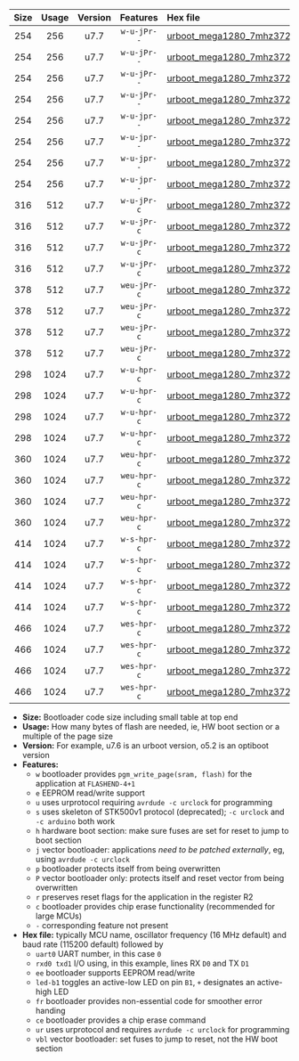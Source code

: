 |Size|Usage|Version|Features|Hex file|
|:-:|:-:|:-:|:-:|:--|
|254|256|u7.7|`w-u-jPr--`|[urboot_mega1280_7mhz3728_38400bps_uart0_rxe0_txe1_led+b7_ur_vbl.hex](https://raw.githubusercontent.com/stefanrueger/urboot.hex/main/boards/mega1280/fcpu_7mhz3728/38400_bps/urboot_mega1280_7mhz3728_38400bps_uart0_rxe0_txe1_led+b7_ur_vbl.hex)|
|254|256|u7.7|`w-u-jPr--`|[urboot_mega1280_7mhz3728_38400bps_uart1_rxd2_txd3_led+b7_ur_vbl.hex](https://raw.githubusercontent.com/stefanrueger/urboot.hex/main/boards/mega1280/fcpu_7mhz3728/38400_bps/urboot_mega1280_7mhz3728_38400bps_uart1_rxd2_txd3_led+b7_ur_vbl.hex)|
|254|256|u7.7|`w-u-jPr--`|[urboot_mega1280_7mhz3728_38400bps_uart2_rxh0_txh1_led+b7_ur_vbl.hex](https://raw.githubusercontent.com/stefanrueger/urboot.hex/main/boards/mega1280/fcpu_7mhz3728/38400_bps/urboot_mega1280_7mhz3728_38400bps_uart2_rxh0_txh1_led+b7_ur_vbl.hex)|
|254|256|u7.7|`w-u-jPr--`|[urboot_mega1280_7mhz3728_38400bps_uart3_rxj0_txj1_led+b7_ur_vbl.hex](https://raw.githubusercontent.com/stefanrueger/urboot.hex/main/boards/mega1280/fcpu_7mhz3728/38400_bps/urboot_mega1280_7mhz3728_38400bps_uart3_rxj0_txj1_led+b7_ur_vbl.hex)|
|254|256|u7.7|`w-u-jpr--`|[urboot_mega1280_7mhz3728_38400bps_uart0_rxe0_txe1_led+b7_fr_ur_vbl.hex](https://raw.githubusercontent.com/stefanrueger/urboot.hex/main/boards/mega1280/fcpu_7mhz3728/38400_bps/urboot_mega1280_7mhz3728_38400bps_uart0_rxe0_txe1_led+b7_fr_ur_vbl.hex)|
|254|256|u7.7|`w-u-jpr--`|[urboot_mega1280_7mhz3728_38400bps_uart1_rxd2_txd3_led+b7_fr_ur_vbl.hex](https://raw.githubusercontent.com/stefanrueger/urboot.hex/main/boards/mega1280/fcpu_7mhz3728/38400_bps/urboot_mega1280_7mhz3728_38400bps_uart1_rxd2_txd3_led+b7_fr_ur_vbl.hex)|
|254|256|u7.7|`w-u-jpr--`|[urboot_mega1280_7mhz3728_38400bps_uart2_rxh0_txh1_led+b7_fr_ur_vbl.hex](https://raw.githubusercontent.com/stefanrueger/urboot.hex/main/boards/mega1280/fcpu_7mhz3728/38400_bps/urboot_mega1280_7mhz3728_38400bps_uart2_rxh0_txh1_led+b7_fr_ur_vbl.hex)|
|254|256|u7.7|`w-u-jpr--`|[urboot_mega1280_7mhz3728_38400bps_uart3_rxj0_txj1_led+b7_fr_ur_vbl.hex](https://raw.githubusercontent.com/stefanrueger/urboot.hex/main/boards/mega1280/fcpu_7mhz3728/38400_bps/urboot_mega1280_7mhz3728_38400bps_uart3_rxj0_txj1_led+b7_fr_ur_vbl.hex)|
|316|512|u7.7|`w-u-jPr-c`|[urboot_mega1280_7mhz3728_38400bps_uart0_rxe0_txe1_led+b7_fr_ce_ur_vbl.hex](https://raw.githubusercontent.com/stefanrueger/urboot.hex/main/boards/mega1280/fcpu_7mhz3728/38400_bps/urboot_mega1280_7mhz3728_38400bps_uart0_rxe0_txe1_led+b7_fr_ce_ur_vbl.hex)|
|316|512|u7.7|`w-u-jPr-c`|[urboot_mega1280_7mhz3728_38400bps_uart1_rxd2_txd3_led+b7_fr_ce_ur_vbl.hex](https://raw.githubusercontent.com/stefanrueger/urboot.hex/main/boards/mega1280/fcpu_7mhz3728/38400_bps/urboot_mega1280_7mhz3728_38400bps_uart1_rxd2_txd3_led+b7_fr_ce_ur_vbl.hex)|
|316|512|u7.7|`w-u-jPr-c`|[urboot_mega1280_7mhz3728_38400bps_uart2_rxh0_txh1_led+b7_fr_ce_ur_vbl.hex](https://raw.githubusercontent.com/stefanrueger/urboot.hex/main/boards/mega1280/fcpu_7mhz3728/38400_bps/urboot_mega1280_7mhz3728_38400bps_uart2_rxh0_txh1_led+b7_fr_ce_ur_vbl.hex)|
|316|512|u7.7|`w-u-jPr-c`|[urboot_mega1280_7mhz3728_38400bps_uart3_rxj0_txj1_led+b7_fr_ce_ur_vbl.hex](https://raw.githubusercontent.com/stefanrueger/urboot.hex/main/boards/mega1280/fcpu_7mhz3728/38400_bps/urboot_mega1280_7mhz3728_38400bps_uart3_rxj0_txj1_led+b7_fr_ce_ur_vbl.hex)|
|378|512|u7.7|`weu-jPr-c`|[urboot_mega1280_7mhz3728_38400bps_uart0_rxe0_txe1_ee_led+b7_fr_ce_ur_vbl.hex](https://raw.githubusercontent.com/stefanrueger/urboot.hex/main/boards/mega1280/fcpu_7mhz3728/38400_bps/urboot_mega1280_7mhz3728_38400bps_uart0_rxe0_txe1_ee_led+b7_fr_ce_ur_vbl.hex)|
|378|512|u7.7|`weu-jPr-c`|[urboot_mega1280_7mhz3728_38400bps_uart1_rxd2_txd3_ee_led+b7_fr_ce_ur_vbl.hex](https://raw.githubusercontent.com/stefanrueger/urboot.hex/main/boards/mega1280/fcpu_7mhz3728/38400_bps/urboot_mega1280_7mhz3728_38400bps_uart1_rxd2_txd3_ee_led+b7_fr_ce_ur_vbl.hex)|
|378|512|u7.7|`weu-jPr-c`|[urboot_mega1280_7mhz3728_38400bps_uart2_rxh0_txh1_ee_led+b7_fr_ce_ur_vbl.hex](https://raw.githubusercontent.com/stefanrueger/urboot.hex/main/boards/mega1280/fcpu_7mhz3728/38400_bps/urboot_mega1280_7mhz3728_38400bps_uart2_rxh0_txh1_ee_led+b7_fr_ce_ur_vbl.hex)|
|378|512|u7.7|`weu-jPr-c`|[urboot_mega1280_7mhz3728_38400bps_uart3_rxj0_txj1_ee_led+b7_fr_ce_ur_vbl.hex](https://raw.githubusercontent.com/stefanrueger/urboot.hex/main/boards/mega1280/fcpu_7mhz3728/38400_bps/urboot_mega1280_7mhz3728_38400bps_uart3_rxj0_txj1_ee_led+b7_fr_ce_ur_vbl.hex)|
|298|1024|u7.7|`w-u-hpr-c`|[urboot_mega1280_7mhz3728_38400bps_uart0_rxe0_txe1_led+b7_fr_ce_ur.hex](https://raw.githubusercontent.com/stefanrueger/urboot.hex/main/boards/mega1280/fcpu_7mhz3728/38400_bps/urboot_mega1280_7mhz3728_38400bps_uart0_rxe0_txe1_led+b7_fr_ce_ur.hex)|
|298|1024|u7.7|`w-u-hpr-c`|[urboot_mega1280_7mhz3728_38400bps_uart1_rxd2_txd3_led+b7_fr_ce_ur.hex](https://raw.githubusercontent.com/stefanrueger/urboot.hex/main/boards/mega1280/fcpu_7mhz3728/38400_bps/urboot_mega1280_7mhz3728_38400bps_uart1_rxd2_txd3_led+b7_fr_ce_ur.hex)|
|298|1024|u7.7|`w-u-hpr-c`|[urboot_mega1280_7mhz3728_38400bps_uart2_rxh0_txh1_led+b7_fr_ce_ur.hex](https://raw.githubusercontent.com/stefanrueger/urboot.hex/main/boards/mega1280/fcpu_7mhz3728/38400_bps/urboot_mega1280_7mhz3728_38400bps_uart2_rxh0_txh1_led+b7_fr_ce_ur.hex)|
|298|1024|u7.7|`w-u-hpr-c`|[urboot_mega1280_7mhz3728_38400bps_uart3_rxj0_txj1_led+b7_fr_ce_ur.hex](https://raw.githubusercontent.com/stefanrueger/urboot.hex/main/boards/mega1280/fcpu_7mhz3728/38400_bps/urboot_mega1280_7mhz3728_38400bps_uart3_rxj0_txj1_led+b7_fr_ce_ur.hex)|
|360|1024|u7.7|`weu-hpr-c`|[urboot_mega1280_7mhz3728_38400bps_uart0_rxe0_txe1_ee_led+b7_fr_ce_ur.hex](https://raw.githubusercontent.com/stefanrueger/urboot.hex/main/boards/mega1280/fcpu_7mhz3728/38400_bps/urboot_mega1280_7mhz3728_38400bps_uart0_rxe0_txe1_ee_led+b7_fr_ce_ur.hex)|
|360|1024|u7.7|`weu-hpr-c`|[urboot_mega1280_7mhz3728_38400bps_uart1_rxd2_txd3_ee_led+b7_fr_ce_ur.hex](https://raw.githubusercontent.com/stefanrueger/urboot.hex/main/boards/mega1280/fcpu_7mhz3728/38400_bps/urboot_mega1280_7mhz3728_38400bps_uart1_rxd2_txd3_ee_led+b7_fr_ce_ur.hex)|
|360|1024|u7.7|`weu-hpr-c`|[urboot_mega1280_7mhz3728_38400bps_uart2_rxh0_txh1_ee_led+b7_fr_ce_ur.hex](https://raw.githubusercontent.com/stefanrueger/urboot.hex/main/boards/mega1280/fcpu_7mhz3728/38400_bps/urboot_mega1280_7mhz3728_38400bps_uart2_rxh0_txh1_ee_led+b7_fr_ce_ur.hex)|
|360|1024|u7.7|`weu-hpr-c`|[urboot_mega1280_7mhz3728_38400bps_uart3_rxj0_txj1_ee_led+b7_fr_ce_ur.hex](https://raw.githubusercontent.com/stefanrueger/urboot.hex/main/boards/mega1280/fcpu_7mhz3728/38400_bps/urboot_mega1280_7mhz3728_38400bps_uart3_rxj0_txj1_ee_led+b7_fr_ce_ur.hex)|
|414|1024|u7.7|`w-s-hpr-c`|[urboot_mega1280_7mhz3728_38400bps_uart0_rxe0_txe1_led+b7_fr_ce.hex](https://raw.githubusercontent.com/stefanrueger/urboot.hex/main/boards/mega1280/fcpu_7mhz3728/38400_bps/urboot_mega1280_7mhz3728_38400bps_uart0_rxe0_txe1_led+b7_fr_ce.hex)|
|414|1024|u7.7|`w-s-hpr-c`|[urboot_mega1280_7mhz3728_38400bps_uart1_rxd2_txd3_led+b7_fr_ce.hex](https://raw.githubusercontent.com/stefanrueger/urboot.hex/main/boards/mega1280/fcpu_7mhz3728/38400_bps/urboot_mega1280_7mhz3728_38400bps_uart1_rxd2_txd3_led+b7_fr_ce.hex)|
|414|1024|u7.7|`w-s-hpr-c`|[urboot_mega1280_7mhz3728_38400bps_uart2_rxh0_txh1_led+b7_fr_ce.hex](https://raw.githubusercontent.com/stefanrueger/urboot.hex/main/boards/mega1280/fcpu_7mhz3728/38400_bps/urboot_mega1280_7mhz3728_38400bps_uart2_rxh0_txh1_led+b7_fr_ce.hex)|
|414|1024|u7.7|`w-s-hpr-c`|[urboot_mega1280_7mhz3728_38400bps_uart3_rxj0_txj1_led+b7_fr_ce.hex](https://raw.githubusercontent.com/stefanrueger/urboot.hex/main/boards/mega1280/fcpu_7mhz3728/38400_bps/urboot_mega1280_7mhz3728_38400bps_uart3_rxj0_txj1_led+b7_fr_ce.hex)|
|466|1024|u7.7|`wes-hpr-c`|[urboot_mega1280_7mhz3728_38400bps_uart0_rxe0_txe1_ee_led+b7_fr_ce.hex](https://raw.githubusercontent.com/stefanrueger/urboot.hex/main/boards/mega1280/fcpu_7mhz3728/38400_bps/urboot_mega1280_7mhz3728_38400bps_uart0_rxe0_txe1_ee_led+b7_fr_ce.hex)|
|466|1024|u7.7|`wes-hpr-c`|[urboot_mega1280_7mhz3728_38400bps_uart1_rxd2_txd3_ee_led+b7_fr_ce.hex](https://raw.githubusercontent.com/stefanrueger/urboot.hex/main/boards/mega1280/fcpu_7mhz3728/38400_bps/urboot_mega1280_7mhz3728_38400bps_uart1_rxd2_txd3_ee_led+b7_fr_ce.hex)|
|466|1024|u7.7|`wes-hpr-c`|[urboot_mega1280_7mhz3728_38400bps_uart2_rxh0_txh1_ee_led+b7_fr_ce.hex](https://raw.githubusercontent.com/stefanrueger/urboot.hex/main/boards/mega1280/fcpu_7mhz3728/38400_bps/urboot_mega1280_7mhz3728_38400bps_uart2_rxh0_txh1_ee_led+b7_fr_ce.hex)|
|466|1024|u7.7|`wes-hpr-c`|[urboot_mega1280_7mhz3728_38400bps_uart3_rxj0_txj1_ee_led+b7_fr_ce.hex](https://raw.githubusercontent.com/stefanrueger/urboot.hex/main/boards/mega1280/fcpu_7mhz3728/38400_bps/urboot_mega1280_7mhz3728_38400bps_uart3_rxj0_txj1_ee_led+b7_fr_ce.hex)|

- **Size:** Bootloader code size including small table at top end
- **Usage:** How many bytes of flash are needed, ie, HW boot section or a multiple of the page size
- **Version:** For example, u7.6 is an urboot version, o5.2 is an optiboot version
- **Features:**
  + `w` bootloader provides `pgm_write_page(sram, flash)` for the application at `FLASHEND-4+1`
  + `e` EEPROM read/write support
  + `u` uses urprotocol requiring `avrdude -c urclock` for programming
  + `s` uses skeleton of STK500v1 protocol (deprecated); `-c urclock` and `-c arduino` both work
  + `h` hardware boot section: make sure fuses are set for reset to jump to boot section
  + `j` vector bootloader: applications *need to be patched externally*, eg, using `avrdude -c urclock`
  + `p` bootloader protects itself from being overwritten
  + `P` vector bootloader only: protects itself and reset vector from being overwritten
  + `r` preserves reset flags for the application in the register R2
  + `c` bootloader provides chip erase functionality (recommended for large MCUs)
  + `-` corresponding feature not present
- **Hex file:** typically MCU name, oscillator frequency (16 MHz default) and baud rate (115200 default) followed by
  + `uart0` UART number, in this case `0`
  + `rxd0 txd1` I/O using, in this example, lines RX `D0` and TX `D1`
  + `ee` bootloader supports EEPROM read/write
  + `led-b1` toggles an active-low LED on pin `B1`, `+` designates an active-high LED
  + `fr` bootloader provides non-essential code for smoother error handing
  + `ce` bootloader provides a chip erase command
  + `ur` uses urprotocol and requires `avrdude -c urclock` for programming
  + `vbl` vector bootloader: set fuses to jump to reset, not the HW boot section

